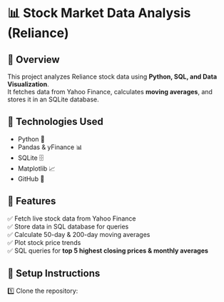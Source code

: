 # 📊 Stock Market Data Analysis (Reliance)  

## 🔹 Overview  
This project analyzes Reliance stock data using **Python, SQL, and Data Visualization**.  
It fetches data from Yahoo Finance, calculates **moving averages**, and stores it in an SQLite database.  

## 🔹 Technologies Used  
- Python 🐍  
- Pandas & yFinance 📊  
- SQLite 🗄  
- Matplotlib 📈  
- GitHub 🚀  

## 🔹 Features  
✅ Fetch live stock data from Yahoo Finance  
✅ Store data in SQL database for queries  
✅ Calculate 50-day & 200-day moving averages  
✅ Plot stock price trends  
✅ SQL queries for **top 5 highest closing prices & monthly averages**  

## 🔹 Setup Instructions  
1️⃣ Clone the repository:  
